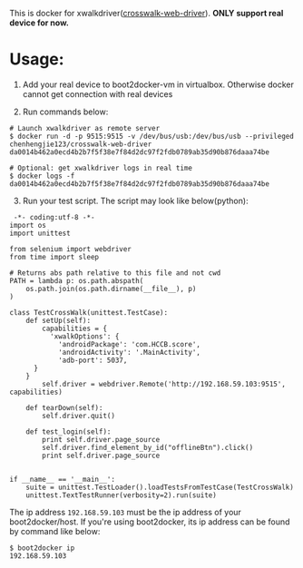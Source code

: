 This is docker for xwalkdriver([crosswalk-web-driver](https://github.com/crosswalk-project/crosswalk-web-driver)).  **ONLY support real device for now.**


# Usage:

1. Add your real device to boot2docker-vm in virtualbox. Otherwise docker cannot get connection with real devices 

2. Run commands below:

```
# Launch xwalkdriver as remote server
$ docker run -d -p 9515:9515 -v /dev/bus/usb:/dev/bus/usb --privileged chenhengjie123/crosswalk-web-driver
da0014b462a0ecd4b2b7f5f38e7f84d2dc97f2fdb0789ab35d90b876daaa74be

# Optional: get xwalkdriver logs in real time
$ docker logs -f da0014b462a0ecd4b2b7f5f38e7f84d2dc97f2fdb0789ab35d90b876daaa74be
```

3. Run your test script. The script may look like below(python):

```
 -*- coding:utf-8 -*-
import os
import unittest

from selenium import webdriver
from time import sleep

# Returns abs path relative to this file and not cwd
PATH = lambda p: os.path.abspath(
    os.path.join(os.path.dirname(__file__), p)
)

class TestCrossWalk(unittest.TestCase):
    def setUp(self):
        capabilities = {
          'xwalkOptions': {
            'androidPackage': 'com.HCCB.score',
            'androidActivity': '.MainActivity',
            'adb-port': 5037,
	  }
	}
        self.driver = webdriver.Remote('http://192.168.59.103:9515', capabilities)

    def tearDown(self):
        self.driver.quit()

    def test_login(self):
        print self.driver.page_source
        self.driver.find_element_by_id("offlineBtn").click()
        print self.driver.page_source


if __name__ == '__main__':
    suite = unittest.TestLoader().loadTestsFromTestCase(TestCrossWalk)
    unittest.TextTestRunner(verbosity=2).run(suite)
```

The ip address `192.168.59.103` must be the ip address of your boot2docker/host. If you're using boot2docker, its ip address can be found by command like below:

```
$ boot2docker ip
192.168.59.103
```
